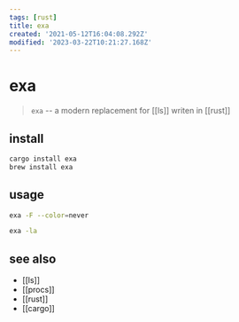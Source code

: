 ```yaml
---
tags: [rust]
title: exa
created: '2021-05-12T16:04:08.292Z'
modified: '2023-03-22T10:21:27.168Z'
---
```


# exa

> `exa` -- a modern replacement for [[ls]] writen in [[rust]]

## install

```sh
cargo install exa
brew install exa
```

## usage

```sh
exa -F --color=never

exa -la
```

## see also

- [[ls]]
- [[procs]]
- [[rust]]
- [[cargo]]
